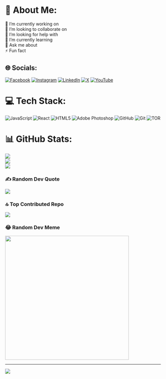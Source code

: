 # 💫 About Me:
🔭 I’m currently working on<br>👯 I’m looking to collaborate on<br>🤝 I’m looking for help with<br>🌱 I’m currently learning<br>💬 Ask me about<br>⚡ Fun fact


## 🌐 Socials:
[![Facebook](https://img.shields.io/badge/Facebook-%231877F2.svg?logo=Facebook&logoColor=white)](https://facebook.com/rashq0) [![Instagram](https://img.shields.io/badge/Instagram-%23E4405F.svg?logo=Instagram&logoColor=white)](https://instagram.com/rashq_01) [![LinkedIn](https://img.shields.io/badge/LinkedIn-%230077B5.svg?logo=linkedin&logoColor=white)](https://linkedin.com/in/rajesh-pandit1) [![X](https://img.shields.io/badge/X-black.svg?logo=X&logoColor=white)](https://x.com/rajesh_pandit1) [![YouTube](https://img.shields.io/badge/YouTube-%23FF0000.svg?logo=YouTube&logoColor=white)](https://youtube.com/@rashq_01) 

# 💻 Tech Stack:
![JavaScript](https://img.shields.io/badge/javascript-%23323330.svg?style=for-the-badge&logo=javascript&logoColor=%23F7DF1E) ![React](https://img.shields.io/badge/react-%2320232a.svg?style=for-the-badge&logo=react&logoColor=%2361DAFB) ![HTML5](https://img.shields.io/badge/mysql-4479A1.svg?style=for-the-badge&logo=mysql&logoColor=white) ![Adobe Photoshop](https://img.shields.io/badge/adobe%20photoshop-%2331A8FF.svg?style=for-the-badge&logo=adobe%20photoshop&logoColor=white) ![GitHub](https://img.shields.io/badge/github-%23121011.svg?style=for-the-badge&logo=github&logoColor=white) ![Git](https://img.shields.io/badge/git-%23F05033.svg?style=for-the-badge&logo=git&logoColor=white) ![TOR](https://img.shields.io/badge/tor-%237E4798.svg?style=for-the-badge&logo=tor-project&logoColor=white)
# 📊 GitHub Stats:
![](https://github-readme-stats.vercel.app/api?username=rajesh-pandit1&theme=dark&hide_border=false&include_all_commits=true&count_private=true)<br/>
![](https://github-readme-streak-stats.herokuapp.com/?user=rajesh-pandit1&theme=dark&hide_border=false)<br/>
![](https://github-readme-stats.vercel.app/api/top-langs/?username=rajesh-pandit1&theme=dark&hide_border=false&include_all_commits=true&count_private=true&layout=compact)

### ✍️ Random Dev Quote
![](https://quotes-github-readme.vercel.app/api?type=horizontal&theme=dark)

### 🔝 Top Contributed Repo
![](https://github-contributor-stats.vercel.app/api?username=rajesh-pandit1&limit=5&theme=dark&combine_all_yearly_contributions=true)

### 😂 Random Dev Meme
<img src='https://memer-new.vercel.app/' style="height: 400px;"/>

---
[![](https://visitcount.itsvg.in/api?id=rajesh-pandit1&icon=0&color=1)](https://visitcount.itsvg.in)

<!-- Proudly created with GPRM ( https://gprm.itsvg.in ) -->
